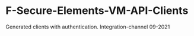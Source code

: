 # F-Secure-Elements-VM-API-Clients
Generated clients with authentication. Integration-channel 09-2021
